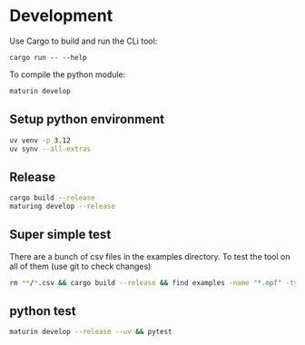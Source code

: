 # Development


Use Cargo to build and run the CLi tool:

```
cargo run -- --help
```


To compile the python module:

```bash
maturin develop
```

## Setup python environment

```bash
uv venv -p 3.12
uv synv --all-extras
```



## Release

```bash
cargo build --release
maturing develop --release
```


## Super simple test

There are a bunch of csv files in the examples directory. To test the tool on all of them (use git to check changes)

```bash
rm **/*.csv && cargo build --release && find examples -name "*.mpf" -type f -print0 | xargs -0 -I {} sh -c './target/release/nc-gcode-interpreter --initial_state=examples/defaults.mpf "$1" || echo "Failed to process $1" >&2' sh {}
```

## python test
    
```bash
maturin develop --release --uv && pytest
```